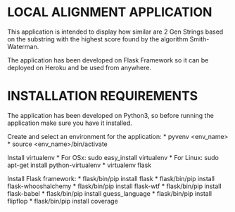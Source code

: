 LOCAL ALIGNMENT APPLICATION
===========================

This application is intended to display how similar are 2 Gen Strings
based on the substring with the highest score found by the algorithm
Smith-Waterman.

The application has been developed on Flask Framework so it can be deployed
on Heroku and be used from anywhere.

INSTALLATION REQUIREMENTS
=========================

The application has been developed on Python3, so before running the application
make sure you have it installed.

Create and select an environment for the application:
    * pyvenv <env_name>
    * source <env_name>/bin/activate
    
Install virtualenv
    * For OSx: sudo easy_install virtualenv
    * For Linux:  sudo apt-get install python-virtualenv
    * virtualenv flask

Install Flask framework:
    * flask/bin/pip install flask
    * flask/bin/pip install flask-whooshalchemy
    * flask/bin/pip install flask-wtf
    * flask/bin/pip install flask-babel
    * flask/bin/pip install guess_language
    * flask/bin/pip install flipflop
    * flask/bin/pip install coverage